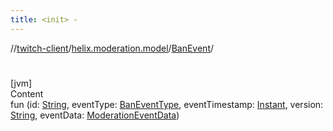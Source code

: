 ```yaml
---
title: <init> -
---
```

//[twitch-client](../../index.md)/[helix.moderation.model](../index.md)/[BanEvent](index.md)/[<init>](-init-.md)



# <init>  
[jvm]  
Content  
fun [<init>](-init-.md)(id: [String](https://kotlinlang.org/api/latest/jvm/stdlib/kotlin/-string/index.html), eventType: [BanEventType](../-ban-event-type/index.md), eventTimestamp: [Instant](https://docs.oracle.com/javase/8/docs/api/java/time/Instant.html), version: [String](https://kotlinlang.org/api/latest/jvm/stdlib/kotlin/-string/index.html), eventData: [ModerationEventData](../-moderation-event-data/index.md))  



